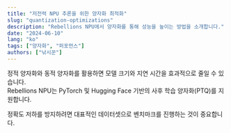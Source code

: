 ```yaml
---
title: "저전력 NPU 추론을 위한 양자화 최적화"
slug: "quantization-optimizations"
description: "Rebellions NPU에서 양자화를 통해 성능을 높이는 방법을 소개합니다."
date: "2024-06-10"
lang: "ko"
tags: ["양자화", "퍼포먼스"]
authors: ["낚시꾼"]
---
```


정적 양자화와 동적 양자화를 활용하면 모델 크기와 지연 시간을 효과적으로 줄일 수 있습니다.  
Rebellions NPU는 PyTorch 및 Hugging Face 기반의 사후 학습 양자화(PTQ)를 지원합니다.

정확도 저하를 방지하려면 대표적인 데이터셋으로 벤치마크를 진행하는 것이 중요합니다.